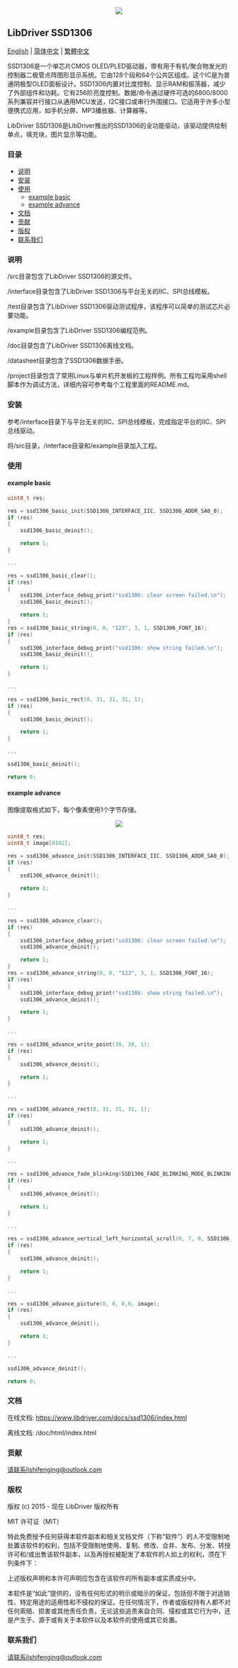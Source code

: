 <div align=center>
<img src="/doc/image/logo.png"/>
</div>

## LibDriver SSD1306

[English](/README.md) | [ 简体中文](/README_zh-Hans.md) | [繁體中文](/README_zh-Hant.md)

SSD1306是一个单芯片CMOS OLED/PLED驱动器，带有用于有机/聚合物发光的控制器二极管点阵图形显示系统。它由128个段和64个公共区组成。这个IC是为普通阴极型OLED面板设计。SSD1306内置对比度控制、显示RAM和振荡器，减少了外部组件和功耗。它有256阶亮度控制。数据/命令通过硬件可选的6800/8000系列兼容并行接口从通用MCU发送，I2C接口或串行外围接口。它适用于许多小型便携式应用，如手机分屏、MP3播放器、计算器等。

LibDriver SSD1306是LibDriver推出的SSD1306的全功能驱动，该驱动提供绘制单点，填充块，图片显示等功能。

### 目录

  - [说明](#说明)
  - [安装](#安装)
  - [使用](#使用)
    - [example basic](#example-basic)
    - [example advance](#example-advance)
  - [文档](#文档)
  - [贡献](#贡献)
  - [版权](#版权)
  - [联系我们](#联系我们)

### 说明

/src目录包含了LibDriver SSD1306的源文件。

/interface目录包含了LibDriver SSD1306与平台无关的IIC、SPI总线模板。

/test目录包含了LibDriver SSD1306驱动测试程序，该程序可以简单的测试芯片必要功能。

/example目录包含了LibDriver SSD1306编程范例。

/doc目录包含了LibDriver SSD1306离线文档。

/datasheet目录包含了SSD1306数据手册。

/project目录包含了常用Linux与单片机开发板的工程样例。所有工程均采用shell脚本作为调试方法，详细内容可参考每个工程里面的README.md。

### 安装

参考/interface目录下与平台无关的IIC、SPI总线模板，完成指定平台的IIC、SPI总线驱动。

将/src目录，/interface目录和/example目录加入工程。

### 使用

#### example basic

```C
uint8_t res;

res = ssd1306_basic_init(SSD1306_INTERFACE_IIC, SSD1306_ADDR_SA0_0);
if (res)
{
    ssd1306_basic_deinit();

    return 1;
}

...

res = ssd1306_basic_clear();
if (res)
{
    ssd1306_interface_debug_print("ssd1306: clear screen failed.\n");
    ssd1306_basic_deinit();

    return 1;
}
res = ssd1306_basic_string(0, 0, "123", 3, 1, SSD1306_FONT_16);
if (res)
{
    ssd1306_interface_debug_print("ssd1306: show string failed.\n");
    ssd1306_basic_deinit();

    return 1;
}

...

res = ssd1306_basic_rect(0, 31, 31, 31, 1);
if (res)
{
    ssd1306_basic_deinit();

    return 1;
}    

...

ssd1306_basic_deinit();

return 0;
```

#### example advance

图像提取格式如下，每个像素使用1个字节存储。

<div align=center>
<img src="/doc/image/image_format.png"/>
</div>

```C
uint8_t res;
uint8_t image[8192];

res = ssd1306_advance_init(SSD1306_INTERFACE_IIC, SSD1306_ADDR_SA0_0);
if (res)
{
    ssd1306_advance_deinit();

    return 1;
}

...

res = ssd1306_advance_clear();
if (res)
{
    ssd1306_interface_debug_print("ssd1306: clear screen failed.\n");
    ssd1306_advance_deinit();

    return 1;
}
res = ssd1306_advance_string(0, 0, "123", 3, 1, SSD1306_FONT_16);
if (res)
{
    ssd1306_interface_debug_print("ssd1306: show string failed.\n");
    ssd1306_advance_deinit();

    return 1;
}

...

res = ssd1306_advance_write_point(38, 38, 1);
if (res)
{
    ssd1306_advance_deinit();

    return 1;
}

...

res = ssd1306_advance_rect(0, 31, 31, 31, 1);
if (res)
{
    ssd1306_advance_deinit();

    return 1;
}

...

res = ssd1306_advance_fade_blinking(SSD1306_FADE_BLINKING_MODE_BLINKING, 0);
if (res)
{
    ssd1306_advance_deinit();

    return 1;
}

...

res = ssd1306_advance_vertical_left_horizontal_scroll(0, 7, 0, SSD1306_SCROLL_FRAME_2);
if (res)
{
    ssd1306_advance_deinit();

    return 1;
}

...

res = ssd1306_advance_picture(0, 0, 0,0, image);
if (res)
{
    ssd1306_advance_deinit();

    return 1;
}

...

ssd1306_advance_deinit();

return 0;
```

### 文档

在线文档: https://www.libdriver.com/docs/ssd1306/index.html

离线文档: /doc/html/index.html

### 贡献

请联系lishifenging@outlook.com

### 版权

版权 (c) 2015 - 现在 LibDriver 版权所有

MIT 许可证（MIT）

特此免费授予任何获得本软件副本和相关文档文件（下称“软件”）的人不受限制地处置该软件的权利，包括不受限制地使用、复制、修改、合并、发布、分发、转授许可和/或出售该软件副本，以及再授权被配发了本软件的人如上的权利，须在下列条件下：

上述版权声明和本许可声明应包含在该软件的所有副本或实质成分中。

本软件是“如此”提供的，没有任何形式的明示或暗示的保证，包括但不限于对适销性、特定用途的适用性和不侵权的保证。在任何情况下，作者或版权持有人都不对任何索赔、损害或其他责任负责，无论这些追责来自合同、侵权或其它行为中，还是产生于、源于或有关于本软件以及本软件的使用或其它处置。

### 联系我们

请联系lishifenging@outlook.com